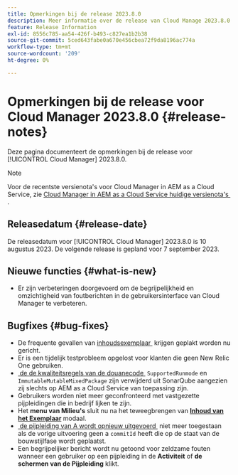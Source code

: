 ```yaml
---
title: Opmerkingen bij de release 2023.8.0
description: Meer informatie over de release van Cloud Manage 2023.8.0.
feature: Release Information
exl-id: 8556c785-aa54-426f-b493-c827ea1b2b38
source-git-commit: 5ced643fabe0a670e456cbea72f9da8196ac774a
workflow-type: tm+mt
source-wordcount: '209'
ht-degree: 0%

---
```


# Opmerkingen bij de release voor Cloud Manager 2023.8.0 {#release-notes}

Deze pagina documenteert de opmerkingen bij de release voor [!UICONTROL Cloud Manager] 2023.8.0.

>[!NOTE]
>
>Voor de recentste versienota&#39;s voor Cloud Manager in AEM as a Cloud Service, zie [&#x200B; Cloud Manager in AEM as a Cloud Service huidige versienota&#39;s &#x200B;](https://experienceleague.adobe.com/nl/docs/experience-manager-cloud-service/content/release-notes/cloud-manager/current).

## Releasedatum {#release-date}

De releasedatum voor [!UICONTROL Cloud Manager] 2023.8.0 is 10 augustus 2023. De volgende release is gepland voor 7 september 2023.

## Nieuwe functies {#what-is-new}

* Er zijn verbeteringen doorgevoerd om de begrijpelijkheid en omzichtigheid van foutberichten in de gebruikersinterface van Cloud Manager te verbeteren.

## Bugfixes {#bug-fixes}

* De frequente gevallen van [&#x200B; inhoudsexemplaar &#x200B;](/help/using/content-copy.md) krijgen geplakt worden nu gericht.
* Er is een tijdelijk testprobleem opgelost voor klanten die geen New Relic One gebruiken.
* [&#x200B; de de kwaliteitsregels van de douanecode &#x200B;](/help/using/custom-code-quality-rules.md) `SupportedRunmode` en `ImmutableMutableMixedPackage` zijn verwijderd uit SonarQube aangezien zij slechts op AEM as a Cloud Service van toepassing zijn.
* Gebruikers worden niet meer geconfronteerd met vastgezette pijpleidingen die in bedrijf lijken te zijn.
* Het **menu van Milieu&#39;s** sluit nu na het teweegbrengen van **[Inhoud van het Exemplaar](/help/using/content-copy.md)** modaal.
* [&#x200B; de pijpleiding van A wordt opnieuw uitgevoerd &#x200B;](/help/using/code-deployment.md#reexecute-deployment) niet meer toegestaan als de vorige uitvoering geen a `commitId` heeft die op de staat van de bouwstijlfase wordt geplaatst.
* Een begrijpelijker bericht wordt nu getoond voor zeldzame fouten wanneer een gebruiker op een pijpleiding in de **Activiteit** of **de schermen van de Pijpleiding** klikt.

